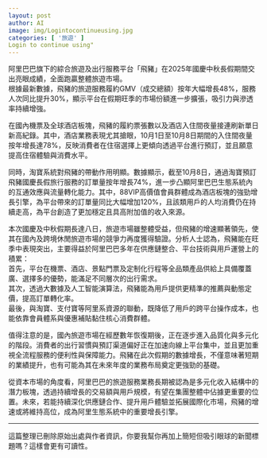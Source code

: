 ```yaml
---
layout: post
author: AI
image: img/Logintocontinueusing.jpg
categories: [ '旅遊' ]
Login to continue using"
---
```

阿里巴巴旗下的綜合旅遊及出行服務平台「飛豬」在2025年國慶中秋長假期間交出亮眼成績，全面跑贏整體旅遊市場。  
根據最新數據，飛豬的旅遊服務履約GMV（成交總額）按年大幅增長48%，服務人次同比提升30%，顯示平台在假期旺季的市場份額進一步擴張，吸引力與滲透率持續增強。  

在國內機票及全球酒店板塊，飛豬的履約票張數以及酒店入住間夜量接連刷新單日新高紀錄。其中，酒店業務表現尤其搶眼，10月1日至10月8日期間的入住間夜量按年增長達78%，反映消費者在住宿選擇上更傾向透過平台進行預訂，並且願意提高住宿體驗與消費水平。  

同時，淘寶系統對飛豬的帶動作用明顯。數據顯示，截至10月8日，通過淘寶預訂飛豬國慶長假旅行服務的訂單量按年增長74%，進一步凸顯阿里巴巴生態系統內的互通效應與流量轉化能力。其中，88VIP高價值會員群體成為酒店板塊的強勁增長引擎，為平台帶來的訂單量同比大幅增加120%，且該類用戶的人均消費仍在持續走高，為平台創造了更加穩定且具高附加值的收入來源。  

本次國慶及中秋假期長達八日，旅遊市場雖整體受益，但飛豬的增速顯著領先，使其在國內及跨境休閒旅遊市場的競爭力再度獲得驗證。分析人士認為，飛豬能在旺季中表現突出，主要得益於阿里巴巴多年在供應鏈整合、平台技術與用戶運營上的積累：  
首先，平台在機票、酒店、景點門票及定制化行程等全品類產品供給上具備覆蓋廣、選擇多的優勢，能滿足不同層次的出行需求。  
其次，透過大數據及人工智能演算法，飛豬能為用戶提供更精準的推薦與動態定價，提高訂單轉化率。  
最後，與淘寶、支付寶等阿里系資源的聯動，既降低了用戶的跨平台操作成本，也能依靠會員體系與優惠補貼黏住核心消費群體。  

值得注意的是，國內旅遊市場在經歷數年恢復期後，正在逐步進入品質化與多元化的階段。消費者的出行習慣與預訂渠道偏好正在加速向線上平台集中，並且更加重視全流程服務的便利性與保障能力。飛豬在此次假期的數據增長，不僅意味著短期的業績提升，也有可能為其在未來年度的業務布局奠定更強勁的基礎。  

從資本市場的角度看，阿里巴巴的旅遊服務業務長期被認為是多元化收入結構中的潛力板塊，透過持續增長的交易額與用戶規模，有望在集團整體中佔據更重要的位置。未來，若能持續深化供應鏈合作、提升用戶體驗並拓展國際化市場，飛豬的增速或將維持高位，成為阿里生態系統中的重要增長引擎。  

---

這篇整理已刪除原始出處與作者資訊，你要我幫你再加上簡短但吸引眼球的新聞標題嗎？這樣會更有可讀性。